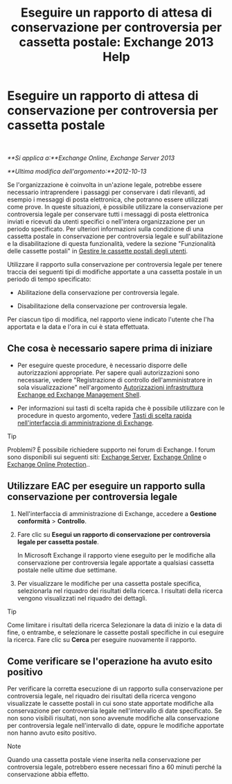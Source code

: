 ﻿---
title: 'Eseguire un rapporto di attesa di conservazione per controversia per cassetta postale: Exchange 2013 Help'
TOCTitle: Eseguire un rapporto di attesa di conservazione per controversia per cassetta postale
ms:assetid: 98c46226-2f48-42c6-a741-34bb5944f519
ms:mtpsurl: https://technet.microsoft.com/it-it/library/JJ150542(v=EXCHG.150)
ms:contentKeyID: 50479763
ms.date: 05/22/2018
mtps_version: v=EXCHG.150
ms.translationtype: MT
---

# Eseguire un rapporto di attesa di conservazione per controversia per cassetta postale

 

_**Si applica a:**Exchange Online, Exchange Server 2013_

_**Ultima modifica dell'argomento:**2012-10-13_

Se l'organizzazione è coinvolta in un'azione legale, potrebbe essere necessario intraprendere i passaggi per conservare i dati rilevanti, ad esempio i messaggi di posta elettronica, che potranno essere utilizzati come prove. In queste situazioni, è possibile utilizzare la conservazione per controversia legale per conservare tutti i messaggi di posta elettronica inviati e ricevuti da utenti specifici o nell'intera organizzazione per un periodo specificato. Per ulteriori informazioni sulla condizione di una cassetta postale in conservazione per controversia legale e sull'abilitazione e la disabilitazione di questa funzionalità, vedere la sezione "Funzionalità delle cassette postali" in [Gestire le cassette postali degli utenti](manage-user-mailboxes-exchange-2013-help.md).

Utilizzare il rapporto sulla conservazione per controversia legale per tenere traccia dei seguenti tipi di modifiche apportate a una cassetta postale in un periodo di tempo specificato:

  - Abilitazione della conservazione per controversia legale.

  - Disabilitazione della conservazione per controversia legale.

Per ciascun tipo di modifica, nel rapporto viene indicato l'utente che l'ha apportata e la data e l'ora in cui è stata effettuata.

## Che cosa è necessario sapere prima di iniziare

  - Per eseguire queste procedure, è necessario disporre delle autorizzazioni appropriate. Per sapere quali autorizzazioni sono necessarie, vedere "Registrazione di controllo dell'amministratore in sola visualizzazione" nell'argomento [Autorizzazioni infrastruttura Exchange ed Exchange Management Shell](exchange-and-shell-infrastructure-permissions-exchange-2013-help.md).

  - Per informazioni sui tasti di scelta rapida che è possibile utilizzare con le procedure in questo argomento, vedere [Tasti di scelta rapida nell'interfaccia di amministrazione di Exchange](keyboard-shortcuts-in-the-exchange-admin-center-exchange-online-protection-help.md).


> [!TIP]
> Problemi? È possibile richiedere supporto nei forum di Exchange. I forum sono disponibili sui seguenti siti: <A href="https://go.microsoft.com/fwlink/p/?linkid=60612">Exchange Server</A>, <A href="https://go.microsoft.com/fwlink/p/?linkid=267542">Exchange Online</A> o <A href="https://go.microsoft.com/fwlink/p/?linkid=285351">Exchange Online Protection</A>..



## Utilizzare EAC per eseguire un rapporto sulla conservazione per controversia legale

1.  Nell'interfaccia di amministrazione di Exchange, accedere a **Gestione conformità** \> **Controllo**.

2.  Fare clic su **Esegui un rapporto di conservazione per controversia legale per cassetta postale**.
    
    In Microsoft Exchange il rapporto viene eseguito per le modifiche alla conservazione per controversia legale apportate a qualsiasi cassetta postale nelle ultime due settimane.

3.  Per visualizzare le modifiche per una cassetta postale specifica, selezionarla nel riquadro dei risultati della ricerca. I risultati della ricerca vengono visualizzati nel riquadro dei dettagli.


> [!TIP]
> Come limitare i risultati della ricerca Selezionare la data di inizio e la data di fine, o entrambe, e selezionare le cassette postali specifiche in cui eseguire la ricerca. Fare clic su <STRONG>Cerca</STRONG> per eseguire nuovamente il rapporto.



## Come verificare se l'operazione ha avuto esito positivo

Per verificare la corretta esecuzione di un rapporto sulla conservazione per controversia legale, nel riquadro dei risultati della ricerca vengono visualizzate le cassette postali in cui sono state apportate modifiche alla conservazione per controversia legale nell'intervallo di date specificato. Se non sono visibili risultati, non sono avvenute modifiche alla conservazione per controversia legale nell'intervallo di date, oppure le modifiche apportate non hanno avuto esito positivo.


> [!NOTE]
> Quando una cassetta postale viene inserita nella conservazione per controversia legale, potrebbero essere necessari fino a 60&nbsp;minuti perché la conservazione abbia effetto.


